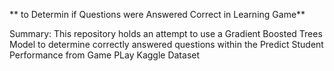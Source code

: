 ** to Determin if Questions were Answered Correct in Learning Game**

Summary: This repository holds an attempt to use a Gradient Boosted Trees Model to determine correctly answered questions within the Predict Student Performance from Game PLay Kaggle Dataset
